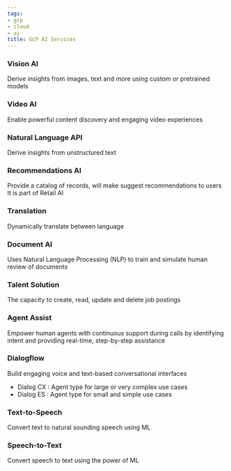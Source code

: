 ```yaml
---
tags:
- gcp
- cloud
- ai
title: GCP AI Services
---
```


### Vision AI

Derive insights from images, text and more using custom or pretrained models

### Video AI

Enable powerful content discovery and engaging video experiences

### Natural Language API

Derive insights from unstructured text

### Recommendations AI

Provide a catalog of records, will make suggest recommendations to users  
It is part of Retail AI

### Translation

Dynamically translate between language

### Document AI

Uses Natural Language Processing (NLP) to train and simulate human review of documents

### Talent Solution

The capacity to create, read, update and delete job postings

### Agent Assist

Empower human agents with continuous support during calls by identifying intent and providing real-time, step-by-step assistance

### Dialogflow

Build engaging voice and text-based conversational interfaces

* Dialog CX : Agent type for large or very complex use cases
* Dialog ES : Agent type for small and simple use cases

### Text-to-Speech

Convert text to natural sounding speech using ML

### Speech-to-Text

Convert speech to text using the power of ML